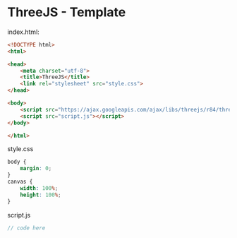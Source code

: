 # ThreeJS - Template

index.html:

~~~html
<!DOCTYPE html>
<html>

<head>
    <meta charset="utf-8">
    <title>ThreeJS</title>
    <link rel="stylesheet" src="style.css">
</head>

<body>
    <script src="https://ajax.googleapis.com/ajax/libs/threejs/r84/three.min.js"></script>
    <script src="script.js"></script>
</body>

</html>
~~~

style.css

~~~css
body {
    margin: 0;
}
canvas {
    width: 100%;
    height: 100%;
}
~~~

script.js

~~~javascript
// code here
~~~
